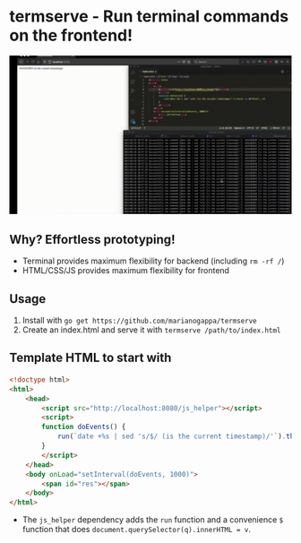 # termserve - Run terminal commands on the frontend!

![Proof of concept](poc.gif)

## Why? Effortless prototyping!

- Terminal provides maximum flexibility for backend (including `rm -rf /`)
- HTML/CSS/JS provides maximum flexibility for frontend

## Usage

1. Install with `go get https://github.com/marianogappa/termserve`
2. Create an index.html and serve it with `termserve /path/to/index.html`

## Template HTML to start with

```html
<!doctype html>
<html>
    <head>
        <script src="http://localhost:8080/js_helper"></script>
        <script>
        function doEvents() {
            run(`date +%s | sed 's/$/ (is the current timestamp)/'`).then(r => $("#res", r))
        }
        </script>
    </head>
    <body onLoad="setInterval(doEvents, 1000)">
        <span id="res"></span>
    </body>
</html>
```

- The `js_helper` dependency adds the `run` function and a convenience `$` function that does `document.querySelector(q).innerHTML = v`.
